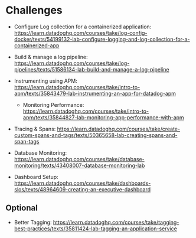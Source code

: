 # Challenges

- Configure Log collection for a containerized application: https://learn.datadoghq.com/courses/take/log-config-docker/texts/54199132-lab-configure-logging-and-log-collection-for-a-containerized-app

- Build & manage a log pipeline: https://learn.datadoghq.com/courses/take/log-pipelines/texts/51586134-lab-build-and-manage-a-log-pipeline

- Instrumenting using APM: https://learn.datadoghq.com/courses/take/intro-to-apm/texts/35843479-lab-instrumenting-an-app-for-datadog-apm
  - Monitoring Performance: https://learn.datadoghq.com/courses/take/intro-to-apm/texts/35844827-lab-monitoring-app-performance-with-apm

- Tracing & Spans: https://learn.datadoghq.com/courses/take/create-custom-spans-and-tags/texts/50365658-lab-creating-spans-and-span-tags

- Database Monitoring: https://learn.datadoghq.com/courses/take/database-monitoring/texts/43408007-database-monitoring-lab

- Dashboard Setup: https://learn.datadoghq.com/courses/take/dashboards-slos/texts/48964609-creating-an-executive-dashboard

## Optional

- Better Tagging: https://learn.datadoghq.com/courses/take/tagging-best-practices/texts/35811424-lab-tagging-an-application-service
